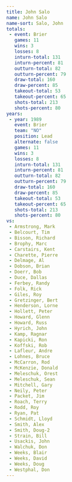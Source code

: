 ```yaml
---
title: John Salo
name: John Salo
name-sort: Salo, John
totals:
 - event: Brier
   games: 11
   wins: 3
   losses: 8
   inturn-total: 131
   inturn-percent: 81
   outturn-total: 82
   outturn-percent: 79
   draw-total: 160
   draw-percent: 85
   takeout-total: 53
   takeout-percent: 65
   shots-total: 213
   shots-percent: 80
years:
 - year: 1989
   event: Brier
   team: "NO"
   position: Lead
   alternate: false
   games: 11
   wins: 3
   losses: 8
   inturn-total: 131
   inturn-percent: 81
   outturn-total: 82
   outturn-percent: 79
   draw-total: 160
   draw-percent: 85
   takeout-total: 53
   takeout-percent: 65
   shots-total: 213
   shots-percent: 80
vs:
 - Armstrong, Mark
 - Belcourt, Tim
 - Bisson, Richard
 - Brophy, Marc
 - Carstairs, Kent
 - Charette, Pierre
 - Delmage, Al
 - Dobson, Brian
 - Doerr, Bob
 - Duce, Dallas
 - Ferbey, Randy
 - Folk, Rick
 - Giles, Roy
 - Gretzinger, Bert
 - Henderson, Lorne
 - Hollett, Peter
 - Howard, Glenn
 - Howard, Russ
 - Hyrich, John
 - Kamp, Ragnar
 - Kapicki, Ron
 - Koffski, Rob
 - Lafleur, Andre
 - Lohnes, Bruce
 - McCarron, Rod
 - McKenzie, Donald
 - Meleschuk, Orest
 - Meleschuk, Sean
 - Mitchell, Gary
 - Neily, Peter
 - Packet, Jim
 - Roach, Terry
 - Rodd, Roy
 - Ryan, Pat
 - Schmidt, Lloyd
 - Smith, Alex
 - Smith, Doug-2
 - Strain, Bill
 - Usackis, John
 - Walchuk, Don
 - Weeks, Blair
 - Weeks, David
 - Weeks, Doug
 - Westphal, Don
---
```

